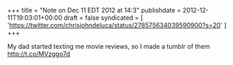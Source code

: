 +++
title = "Note on Dec 11 EDT 2012 at 14:3"
publishdate = 2012-12-11T19:03:01+00:00
draft = false
syndicated = [ 'https://twitter.com/chrisjohndeluca/status/278575634039590900?s=20' ]
+++

My dad started texting me movie reviews, so I made a tumblr of them http://t.co/MVzggo7d
